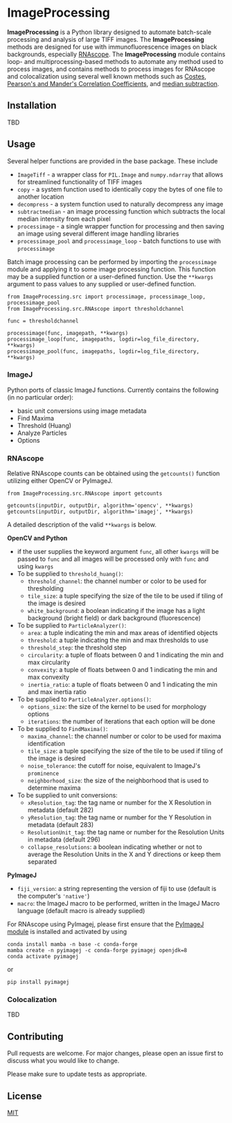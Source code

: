 # ImageProcessing

**ImageProcessing** is a Python library designed to automate batch-scale processing and analysis of large TIFF images. The **ImageProcessing** methods are designed for use with immunofluorescence images on black backgrounds, especially [RNAscope](https://acdbio.com/rnascope%E2%84%A2-basescope%E2%84%A2-and-mirnascope%E2%84%A2assays). The **ImageProcessing** module contains loop- and multiprocessing-based methods to automate any method used to process images, and contains methods to process images for RNAscope and colocalization using several well known methods such as [Costes](https://imagej.net/media/costes-etalcoloc.pdf), [Pearson's and Mander's Correlation Coefficients](https://imagej.net/media/manders.pdf), and [median subtraction](https://en.wikipedia.org/wiki/Median_filter).

## Installation

TBD

## Usage

Several helper functions are provided in the base package. These include
- `ImageTiff` - a wrapper class for `PIL.Image` and `numpy.ndarray` that allows for streamlined functionality of TIFF images
- `copy` - a system function used to identically copy the bytes of one file to another location
- `decompress` - a system function used to naturally decompress any image
- `subtractmedian` - an image processing function which subtracts the local median intensity from each pixel
- `processimage` - a single wrapper function for processing and then saving an image using several different image handling libraries
- `processimage_pool` and `processimage_loop` - batch functions to use with `processimage`

Batch image processing can be performed by importing the `processimage` module and applying it to some image processing function. This function may be a supplied function or a user-defined function. Use the `**kwargs` argument to pass values to any supplied or user-defined function.
```
from ImageProcessing.src import processimage, processimage_loop, processimage_pool
from ImageProcessing.src.RNAscope import thresholdchannel

func = thresholdchannel

processimage(func, imagepath, **kwargs)
processimage_loop(func, imagepaths, logdir=log_file_directory, **kwargs)
processimage_pool(func, imagepaths, logdir=log_file_directory, **kwargs)
```

### ImageJ

Python ports of classic ImageJ functions. Currently contains the following (in no particular order):
- basic unit conversions using image metadata
- Find Maxima
- Threshold (Huang)
- Analyze Particles
- Options

### RNAscope

Relative RNAscope counts can be obtained using the `getcounts()` function utilizing either OpenCV or PyImageJ. 
```
from ImageProcessing.src.RNAscope import getcounts

getcounts(inputDir, outputDir, algorithm='opencv', **kwargs)
getcounts(inputDir, outputDir, algorithm='imagej', **kwargs)
```

A detailed description of the valid `**kwargs` is below.

**OpenCV and Python**
- if the user supplies the keyword argument `func`, all other `kwargs` will be passed to `func` and all images will be processed only with `func` and using `kwargs`
- To be supplied to `threshold_huang()`:
  - `threshold_channel`: the channel number or color to be used for thresholding
  - `tile_size`: a tuple specifying the size of the tile to be used if tiling of the image is desired
  - `white_background`: a boolean indicating if the image has a light background (bright field) or dark background (fluorescence)
- To be supplied to `ParticleAnalyzer()`:
  - `area`: a tuple indicating the min and max areas of identified objects
  - `threshold`: a tuple indicating the min and max thresholds to use
  - `threshold_step`: the threshold step
  - `circularity`: a tuple of floats between 0 and 1 indicating the min and max circularity
  - `convexity`: a tuple of floats between 0 and 1 indicating the min and max convexity
  - `inertia_ratio`: a tuple of floats between 0 and 1 indicating the min and max inertia ratio
- To be supplied to `ParticleAnalyzer.options()`:
  - `options_size`: the size of the kernel to be used for morphology options
  - `iterations`: the number of iterations that each option will be done
- To be supplied to `FindMaxima()`:
  - `maxima_channel`: the channel number or color to be used for maxima identification
  - `tile_size`: a tuple specifying the size of the tile to be used if tiling of the image is desired
  - `noise_tolerance`: the cutoff for noise, equivalent to ImageJ's `prominence`
  - `neighborhood_size`: the size of the neighborhood that is used to determine maxima
- To be supplied to unit conversions:
  - `xResolution_tag`: the tag name or number for the X Resolution in metadata (default 282)
  - `yResolution_tag`: the tag name or number for the Y Resolution in metadata (default 283)
  - `ResolutionUnit_tag`: the tag name or number for the Resolution Units in metadata (default 296)
  - `collapse_resolutions`: a boolean indicating whether or not to average the Resolution Units in the X and Y directions or keep them separated

**PyImageJ**
- `fiji_version`: a string representing the version of fiji to use (default is the computer's `'native'`)
- `macro`: the ImageJ macro to be performed, written in the ImageJ Macro language (default macro is already supplied)

For RNAscope using PyImagej, please first ensure that the [PyImageJ module](https://github.com/imagej/pyimagej) is installed and activated by using
```
conda install mamba -n base -c conda-forge
mamba create -n pyimagej -c conda-forge pyimagej openjdk=8
conda activate pyimagej
```
or
```
pip install pyimagej
```

### Colocalization

TBD

## Contributing

Pull requests are welcome. For major changes, please open an issue first
to discuss what you would like to change.

Please make sure to update tests as appropriate.

## License

[MIT](https://choosealicense.com/licenses/mit/)
